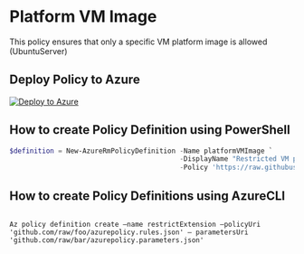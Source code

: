 # Platform VM Image

This policy ensures that only a specific VM platform image is allowed (UbuntuServer)

## Deploy Policy to Azure

[![Deploy to Azure](http://azuredeploy.net/deploybutton.png)](https://portal.azure.com/?feature.customportal=false&microsoft_azure_policy=true#blade/Microsoft_Azure_Policy/CreatePolicyDefinitionBlade)

## How to create Policy Definition using PowerShell

````powershell
$definition = New-AzureRmPolicyDefinition -Name platformVMImage `
                                          -DisplayName "Restricted VM platform image usage" `
                                          -Policy 'https://raw.githubusercontent.com/Azure/azure-policy-samples/master/samples/Compute/platform-image-policy/azurepolicy.rules.json'
````

## How to create Policy Definitions using AzureCLI

````cli

Az policy definition create –name restrictExtension –policyUri 'github.com/raw/foo/azurepolicy.rules.json' – parametersUri 'github.com/raw/bar/azurepolicy.parameters.json'

````
